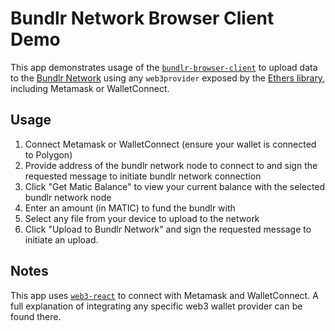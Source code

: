 # Bundlr Network Browser Client Demo

This app demonstrates usage of the [`bundlr-browser-client`](https://github.com/acolytec3/bundlr-browser-client) to upload data
to the [Bundlr Network](https://bundlr.network) using any `web3provider` exposed by the [Ethers library](https://github.com/ethers-io/ethers.js), including Metamask or WalletConnect.

## Usage

1. Connect Metamask or WalletConnect (ensure your wallet is connected to Polygon)
2. Provide address of the bundlr network node to connect to and sign the requested message to initiate bundlr network connection
3. Click "Get Matic Balance" to view your current balance with the selected bundlr network node
4. Enter an amount (in MATIC) to fund the bundlr with
5. Select any file from your device to upload to the network
6. Click "Upload to Bundlr Network" and sign the requested message to initiate an upload.  

## Notes

This app uses [`web3-react`](https://github.com/NoahZinsmeister/web3-react) to connect with Metamask and WalletConnect.  A full explanation of integrating any specific web3 wallet provider can be found there.